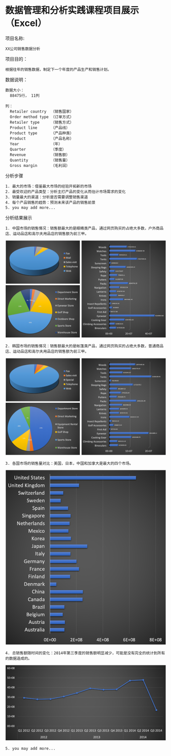 # 数据管理和分析实践课程项目展示（Excel）

  项目名称: 
    
    XX公司销售数据分析


  项目目的：
    
    根据往年的销售数据，制定下一个年度的产品生产和销售计划。
    
    
  数据说明：
  
    数据大小：
      88475行， 11列
    
    列：
      Retailer country  （销售国家）
      Order method type （订单方式）
      Retailer type     （销售方式）
      Product line      （产品线）
      Product type      （产品种类）
      Product           （产品名称）      
      Year              （年）
      Quarter           （季度）
      Revenue           （销售额）
      Quantity          （销售量）
      Gross margin      （毛利润）
      
      
  分析步骤
    
    1. 最大的市场：借鉴最大市场的经验开拓新的市场
    2. 最受欢迎的产品类型：分析主打产品的变化从而估计市场需求的变化
    3. 销量最大的渠道：分析是否需要调整销售渠道
    4. 每个产品销售的趋势：预测未来该产品的销售前景
    5. you may add more...
    
    
  分析结果展示
  
    1. 中国市场的销售情况：销售额最大的是眼睛类产品，通过网页购买的占绝大多数，户外商品店、运动品店和高尔夫用品店的销售额为前三甲。
  ![image](https://github.com/mugiwalaluffy/data_class_demo/raw/master/images/analysis_cat_china.png)
    
    2. 韩国市场的销售情况：销售额最大的是帐篷类产品，通过网页购买的占绝大多数，普通商品店、运动品店和高尔夫用品店的销售额为前三甲。
  ![image](https://github.com/mugiwalaluffy/data_class_demo/raw/master/images/analysis_cat_korea.png)
    
    3. 各国市场的销售量对比：美国，日本，中国和加拿大是最大的四个市场。
 ![image](https://github.com/mugiwalaluffy/data_class_demo/raw/master/images/country1.png)
    
    4. 总销售额随时间的变化：2014年第三季度的销售额明显减少，可能是没有完全的统计到所有的数据造成的。
  ![image](https://github.com/mugiwalaluffy/data_class_demo/raw/master/images/trend1.png)
  
    5. you may add more...
    
